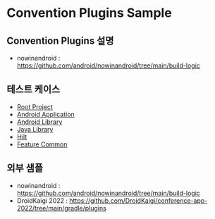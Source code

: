 # Convention Plugins Sample

## Convention Plugins 설명

- nowinandroid : https://github.com/android/nowinandroid/tree/main/build-logic

## 테스트 케이스

- [Root Project](https://github.com/Pluu/ConventionPluginTest/blob/master/build-logic/convention/src/main/java/ProjectRootConventionPlugin.kt)
- [Android Application](https://github.com/Pluu/ConventionPluginTest/blob/master/build-logic/convention/src/main/java/AndroidApplicationConventionPlugin.kt)
- [Android Library](https://github.com/Pluu/ConventionPluginTest/blob/master/build-logic/convention/src/main/java/AndroidLibraryConventionPlugin.kt)
- [Java Library](https://github.com/Pluu/ConventionPluginTest/blob/master/build-logic/convention/src/main/java/JavaLibraryConventionPlugin.kt)
- [Hilt](https://github.com/Pluu/ConventionPluginTest/blob/master/build-logic/convention/src/main/java/AndroidHiltConventionPlugin.kt)
- [Feature Common](https://github.com/Pluu/ConventionPluginTest/blob/master/build-logic/convention/src/main/java/AndroidFeatureConventionPlugin.kt)

## 외부 샘플

- nowinandroid : https://github.com/android/nowinandroid/tree/main/build-logic
- DroidKaigi 2022 : https://github.com/DroidKaigi/conference-app-2022/tree/main/gradle/plugins